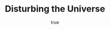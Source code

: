 ---
title: "Disturbing the Universe"
bookCover: "/assets/book-covers/disturbing-the-universe.jpg"
slug: "disturbing-the-universe"
bookAuthor: "Freeman Dyson"
rating: 10
done: false
amazonLink: ""
author:
  name: Rico Trebeljahr
  picture: "/assets/blog/profile.jpeg"
---